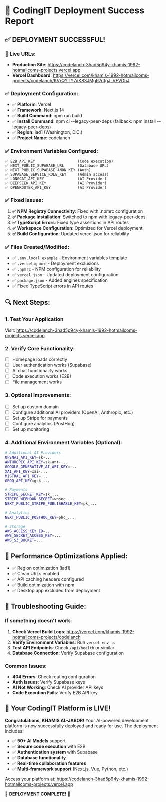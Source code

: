 # 🎉 CodingIT Deployment Success Report

## ✅ **DEPLOYMENT SUCCESSFUL!**

### 📍 **Live URLs:**
- **Production Site**: https://codelanch-3had5p94y-khamis-1992-hotmailcoms-projects.vercel.app
- **Vercel Dashboard**: https://vercel.com/khamis-1992-hotmailcoms-projects/codelanch/KVrQYTY7dK83JMgR7n1gJLVFVGhJ

### ✅ **Deployment Configuration:**
- ✅ **Platform**: Vercel
- ✅ **Framework**: Next.js 14
- ✅ **Build Command**: npm run build
- ✅ **Install Command**: npm ci --legacy-peer-deps (fallback: npm install --legacy-peer-deps)
- ✅ **Region**: iad1 (Washington, D.C.)
- ✅ **Project Name**: codelanch

### ✅ **Environment Variables Configured:**
```
✅ E2B_API_KEY                   (Code execution)
✅ NEXT_PUBLIC_SUPABASE_URL      (Database URL)
✅ NEXT_PUBLIC_SUPABASE_ANON_KEY (Auth)
✅ SUPABASE_SERVICE_ROLE_KEY     (Admin access)
✅ LONGCAT_API_KEY               (AI Provider)
✅ DEEPSEEK_API_KEY              (AI Provider)
✅ OPENROUTER_API_KEY            (AI Provider)
```

### ✅ **Fixed Issues:**
1. **✅ NPM Registry Connectivity**: Fixed with .npmrc configuration
2. **✅ Package Installation**: Switched to npm with legacy-peer-deps
3. **✅ TypeScript Errors**: Fixed type assertions in API routes
4. **✅ Workspace Configuration**: Optimized for Vercel deployment
5. **✅ Build Configuration**: Updated vercel.json for reliability

### ✅ **Files Created/Modified:**
- ✅ `.env.local.example` - Environment variables template
- ✅ `.vercelignore` - Deployment exclusions
- ✅ `.npmrc` - NPM configuration for reliability
- ✅ `vercel.json` - Updated deployment configuration
- ✅ `package.json` - Added engines specification
- ✅ Fixed TypeScript errors in API routes

## 🔍 **Next Steps:**

### 1. **Test Your Application**
Visit: https://codelanch-3had5p94y-khamis-1992-hotmailcoms-projects.vercel.app

### 2. **Verify Core Functionality:**
- [ ] Homepage loads correctly
- [ ] User authentication works (Supabase)
- [ ] AI chat functionality works
- [ ] Code execution works (E2B)
- [ ] File management works

### 3. **Optional Improvements:**
- [ ] Set up custom domain
- [ ] Configure additional AI providers (OpenAI, Anthropic, etc.)
- [ ] Set up Stripe for payments
- [ ] Configure analytics (PostHog)
- [ ] Set up monitoring

### 4. **Additional Environment Variables (Optional):**
```bash
# Additional AI Providers
OPENAI_API_KEY=sk-...
ANTHROPIC_API_KEY=sk-ant-...
GOOGLE_GENERATIVE_AI_API_KEY=...
XAI_API_KEY=xai-...
MISTRAL_API_KEY=...
GROQ_API_KEY=gsk_...

# Payments
STRIPE_SECRET_KEY=sk_...
STRIPE_WEBHOOK_SECRET=whsec_...
NEXT_PUBLIC_STRIPE_PUBLISHABLE_KEY=pk_...

# Analytics
NEXT_PUBLIC_POSTHOG_KEY=phc_...

# Storage
AWS_ACCESS_KEY_ID=...
AWS_SECRET_ACCESS_KEY=...
AWS_S3_BUCKET=...
```

## 🎯 **Performance Optimizations Applied:**
- ✅ Region optimization (iad1)
- ✅ Clean URLs enabled
- ✅ API caching headers configured
- ✅ Build optimization with npm
- ✅ Desktop app excluded from deployment

## 🔧 **Troubleshooting Guide:**

### If something doesn't work:
1. **Check Vercel Build Logs**: https://vercel.com/khamis-1992-hotmailcoms-projects/codelanch
2. **Verify Environment Variables**: Run `vercel env ls`
3. **Test API Endpoints**: Check `/api/health` or similar
4. **Database Connection**: Verify Supabase configuration

### Common Issues:
- **404 Errors**: Check routing configuration
- **Auth Issues**: Verify Supabase keys
- **AI Not Working**: Check AI provider API keys
- **Code Execution Fails**: Verify E2B API key

## 🚀 **Your CodingIT Platform is LIVE!**

**Congratulations, KHAMIS AL-JABOR!** Your AI-powered development platform is now successfully deployed and ready for use. The deployment includes:

- ✅ **50+ AI Models** support
- ✅ **Secure code execution** with E2B
- ✅ **Authentication system** with Supabase
- ✅ **Database functionality**
- ✅ **Real-time collaboration features**
- ✅ **Multi-framework support** (Next.js, Vue, Python, etc.)

Access your platform at: https://codelanch-3had5p94y-khamis-1992-hotmailcoms-projects.vercel.app

🎉 **DEPLOYMENT COMPLETE!** 🎉